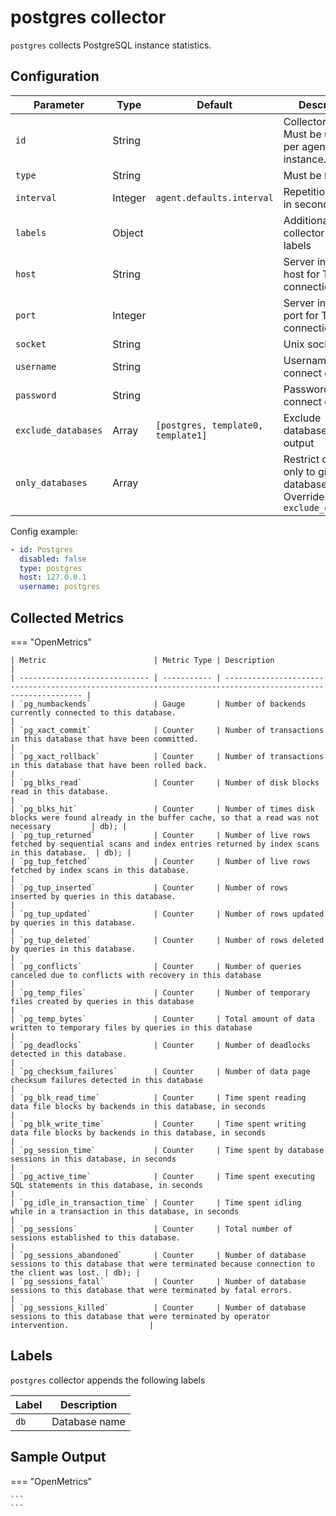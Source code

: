 # postgres collector

`postgres` collects PostgreSQL instance statistics.

## Configuration

| Parameter           | Type    | Default                            | Description                                                            |
| ------------------- | ------- | ---------------------------------- | ---------------------------------------------------------------------- |
| `id`                | String  |                                    | Collector's ID. Must be unique per agent instance.                     |
| `type`              | String  |                                    | Must be `http`                                                         |
| `interval`          | Integer | `agent.defaults.interval`          | Repetition interval in seconds                                         |
| `labels`            | Object  |                                    | Additional collector-level labels                                      |
| `host`              | String  |                                    | Server instance host for TCP connection                                |
| `port`              | Integer |                                    | Server instance port for TCP connection                                |
| `socket`            | String  |                                    | Unix socket path                                                       |
| `username`          | String  |                                    | Username to connect database                                           |
| `password`          | String  |                                    | Password to connect database                                           |
| `exclude_databases` | Array   | `[postgres, template0, template1]` | Exclude databases from output                                          |
| `only_databases`    | Array   |                                    | Restrict output only to given databases. Overrides `exclude_databases` |


Config example:

``` yaml
- id: Postgres
  disabled: false
  type: postgres
  host: 127.0.0.1
  username: postgres
```

## Collected Metrics

=== "OpenMetrics"

    | Metric                        | Metric Type | Description                                                                                                  |
    | ----------------------------- | ----------- | ------------------------------------------------------------------------------------------------------------ |
    | `pg_numbackends`              | Gauge       | Number of backends currently connected to this database.                                                     |
    | `pg_xact_commit`              | Counter     | Number of transactions in this database that have been committed.                                            |
    | `pg_xact_rollback`            | Counter     | Number of transactions in this database that have been rolled back.                                          |
    | `pg_blks_read`                | Counter     | Number of disk blocks read in this database.                                                                 |
    | `pg_blks_hit`                 | Counter     | Number of times disk blocks were found already in the buffer cache, so that a read was not necessary         | db); |
    | `pg_tup_returned`             | Counter     | Number of live rows fetched by sequential scans and index entries returned by index scans in this database.  | db); |
    | `pg_tup_fetched`              | Counter     | Number of live rows fetched by index scans in this database.                                                 |
    | `pg_tup_inserted`             | Counter     | Number of rows inserted by queries in this database.                                                         |
    | `pg_tup_updated`              | Counter     | Number of rows updated by queries in this database.                                                          |
    | `pg_tup_deleted`              | Counter     | Number of rows deleted by queries in this database.                                                          |
    | `pg_conflicts`                | Counter     | Number of queries canceled due to conflicts with recovery in this database                                   |
    | `pg_temp_files`               | Counter     | Number of temporary files created by queries in this database                                                |
    | `pg_temp_bytes`               | Counter     | Total amount of data written to temporary files by queries in this database                                  |
    | `pg_deadlocks`                | Counter     | Number of deadlocks detected in this database.                                                               |
    | `pg_checksum_failures`        | Counter     | Number of data page checksum failures detected in this database                                              |
    | `pg_blk_read_time`            | Counter     | Time spent reading data file blocks by backends in this database, in seconds                                 |
    | `pg_blk_write_time`           | Counter     | Time spent writing data file blocks by backends in this database, in seconds                                 |
    | `pg_session_time`             | Counter     | Time spent by database sessions in this database, in seconds                                                 |
    | `pg_active_time`              | Counter     | Time spent executing SQL statements in this database, in seconds                                             |
    | `pg_idle_in_transaction_time` | Counter     | Time spent idling while in a transaction in this database, in seconds                                        |
    | `pg_sessions`                 | Counter     | Total number of sessions established to this database.                                                       |
    | `pg_sessions_abandoned`       | Counter     | Number of database sessions to this database that were terminated because connection to the client was lost. | db); |
    | `pg_sessions_fatal`           | Counter     | Number of database sessions to this database that were terminated by fatal errors.                           |
    | `pg_sessions_killed`          | Counter     | Number of database sessions to this database that were terminated by operator intervention.                  |

## Labels

`postgres` collector appends the following labels

| Label | Description   |
| ----- | ------------- |
| `db`  | Database name |

## Sample Output

=== "OpenMetrics"

    ```
    ```